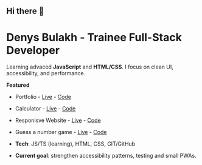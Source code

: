 ## Hi there 👋
# Denys Bulakh - Trainee Full-Stack Developer

Learning advaced **JavaScript** and **HTML/CSS**. I focus on clean UI, accessibility, and performance.

**Featured**

- Portfolio - [Live](https://deny-hl.github.io/portfolio/) - [Code](https://github.com/deny-hl/portfolio)
- Calculator - [Live](https://deny-hl.github.io/calculator/) - [Code](https://github.com/deny-hl/calculator)
- Responisve Website - [Live](https://acceler94.github.io/CSS-assignment/) - [Code](https://github.com/ACCeler94/CSS-assignment)
- Guess a number game - [Live](https://deny-hl.github.io/js_first-assigment/) - [Code](https://github.com/deny-hl/js_first-assigment)

- **Tech**: JS/TS (learning), HTML, CSS, GIT/GitHub
- **Current goal**: strengthen accessibility patterns, testing and small PWAs.
